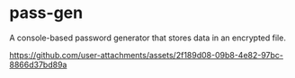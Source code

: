 # pass-gen
A console-based password generator that stores data in an encrypted file.


https://github.com/user-attachments/assets/2f189d08-09b8-4e82-97bc-8866d37bd89a

